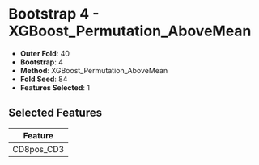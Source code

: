 # Bootstrap 4 - XGBoost_Permutation_AboveMean

- **Outer Fold**: 40
- **Bootstrap**: 4
- **Method**: XGBoost_Permutation_AboveMean
- **Fold Seed**: 84
- **Features Selected**: 1

## Selected Features

| Feature |
|---------|
| CD8pos_CD3 |
